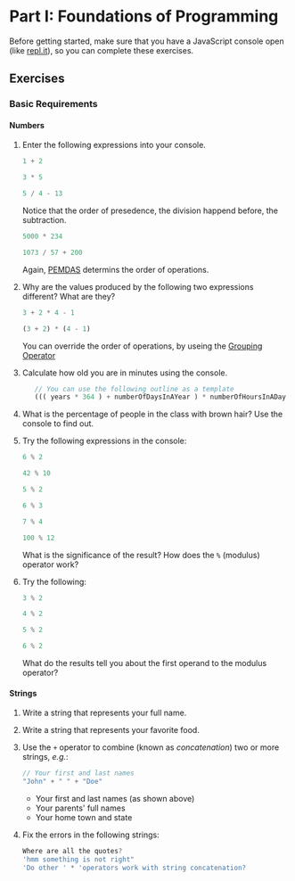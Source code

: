 # Part I: Foundations of Programming

Before getting started, make sure that you have a JavaScript console open (like <a href="http://www.repl.it/languages/javascript" target="_blank">repl.it</a>), so you can complete these exercises.

## Exercises

### Basic Requirements

#### Numbers

1. Enter the following expressions into your console.

   ```js
   1 + 2
   ```
   ```js
   3 * 5
   ```
   ```js
   5 / 4 - 13
   ```
   Notice that the order of presedence, the division happend before, the subtraction.
   ```js
   5000 * 234
   ```
   ```js
   1073 / 57 + 200
   ```
   Again, [PEMDAS](https://en.wikipedia.org/wiki/Order_of_operations) determins the order of operations.

2. Why are the values produced by the following two expressions different? What
   are they?

   ```js
   3 + 2 * 4 - 1
   ```
   ```js
   (3 + 2) * (4 - 1)
   ```
   You can override the order of operations, by useing the [Grouping Operator](https://developer.mozilla.org/en-US/docs/Web/JavaScript/Reference/Operators/Grouping)
   
3. Calculate how old you are in minutes using the console.
   ```js
      // You can use the following outline as a template
      ((( years * 364 ) + numberOfDaysInAYear ) * numberOfHoursInADay * numberOfMinuetesInAnHour )
   ```

4. What is the percentage of people in the class with brown hair? Use the
   console to find out.

5. Try the following expressions in the console:

   ```js
   6 % 2
   ```
   ```js
   42 % 10
   ```
   ```js
   5 % 2
   ```
   ```js
   6 % 3
   ```
   ```js
   7 % 4
   ```
   ```js
   100 % 12
   ```

   What is the significance of the result? How does the `%` (modulus) operator
   work?

6. Try the following:

   ```js
   3 % 2
   ```
   ```js
   4 % 2
   ```
   ```js
   5 % 2
   ```
   ```js
   6 % 2
   ```

   What do the results tell you about the first operand to the modulus operator?

#### Strings

1. Write a string that represents your full name.

2. Write a string that represents your favorite food.

3. Use the `+` operator to combine (known as *concatenation*) two or more
   strings, *e.g.*:

   ```js
   // Your first and last names
   "John" + " " + "Doe"
   ```

   + Your first and last names (as shown above)
   + Your parents' full names
   + Your home town and state

4. Fix the errors in the following strings:

   ```js
   Where are all the quotes?
   'hmm something is not right"
   'Do other ' * 'operators work with string concatenation?
   ```
